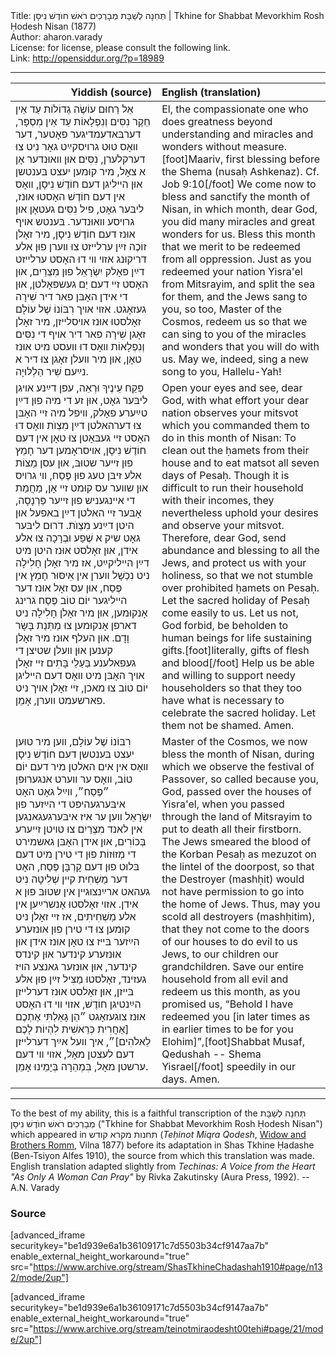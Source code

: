 <html>
<head></head>
<body>
Title: תְּחִנָה לְשַׁבָּת מְבָרְכִים רֹאשׁ חוֺדֶשׁ נִיסָן | Tkhine for Shabbat Mevorkhim Rosh Ḥodesh Nisan (1877)<br />
Author: aharon.varady<br />
License: for license, please consult the following link.<br />
Link: <a href="http://opensiddur.org/?p=18989">http://opensiddur.org/?p=18989</a>
<p />
<hr />

<table style="margin-left: auto;margin-right: auto;" class="draggable">
<thead><tr><th id="x" style="text-align: right;">Yiddish (source)</th><th style="text-align: left;">English (translation)</th></tr></thead>
<tbody>
<tr>
<td style="vertical-align:top;" width="46%">
<div class="yiddish"><span lang="he">
אֵל רַחוּם עוֹשֶׂה גְדוֹלוֹת עַד אֵין חֵקֶר נִסִּים וְנִפְלָאוֹת עַד אֵין מִסְפָּר, דערבּאדעמדיגער פאָטער, דער װאָס טוּט גרױסקײַט גאָר נִיט צוּ דערקלערן, נִסִּים אוּן װאוּנדער אָן א צאָל, מיר קוּמען יעצט בּענטשן אוּן הײליגן דעם חוֹדֶשׁ נִיסָן, װאָס אין דעם חוֹדֶשׁ האָסטוּ אוּנז, ליבּער גאָט, פיל נִסִּים געטאָן אוּן גרױסע װאוּנדער. בּענטש אױף אוּנז דעם חוֹדֶשׁ נִיסָן, מיר זאָלן זוֹכֶה זײַן ערלײזט צוּ װערן פוּן אלע דריקוּנג אזױ װי דוּ האָסט ערלײזט דײַן פאָלק יִשְׂרָאֵל פוּן מִצְרַיִם, אוּן האָסט זײ דעם יַם געשפּאָלטן, אוּן די אידן האָבּן פאר דיר שִׁירָה געזאָגט. אזױ אױך רִבּוֹנוֹ שֶׁל עוֹלָם זאָלסטוּ אוּנז אױסלײזן, מיר זאָלן זאָגן שִׁירָה פאר דיר אױף די נִסִּים וְנִפְלָאוֹת װאָס דוּ װעסט מיט אוּנז טאָן, אוּן מיר װעלן זאָגן צוּ דיר א נײַעם שִׁיר הַלְלוּיָה.
</span></div></td>
 
<td style="vertical-align:top;" width="53%"><div class="english">
El, the compassionate one who does greatness beyond understanding and miracles and wonders without measure.[foot]Maariv, first blessing before the Shema (nusaḥ Ashkenaz). Cf. Job 9:10[/foot] We come now to bless and sanctify the month of Nisan, in which month, dear God, you did many miracles and great wonders for us. Bless this month that we merit to be redeemed from all oppression. Just as you redeemed your nation Yisra'el from Mitsrayim, and split the sea for them, and the Jews sang to you, so too, Master of the Cosmos, redeem us so that we can sing to you of the miracles and wonders that you will do with us. May we, indeed, sing a new song to you, Hallelu-Yah!
</div>
</td></tr>


<tr><td style="vertical-align:top;" width="46%">
<div class="yiddish"><span lang="he">
פְּקַח עֵינֶיךָ וּרְאֵה, עפן דײַנע אױגן ליבּער גאָט, אוּן זע די מיה פוּן דײַן טײַערע פאָלק, װיפל מיה זײ האָבּן צוּ דערהאלטן דײַן מִצְוֺת װאָס דוּ האָסט זײ געבּאָטן צוּ טאָן אין דעם חוֹדֶשׁ נִיסָן, אױסראָמען דער חָמֵץ פוּן זײער שטוּבּ, אוּן עסן מַצּוֹת אלע זיבּן טעג פוּן פֶּסַח, װי גרױס אוּן שװער עס קוּמט זײ אָן, מַחֲמַת די אײנגעניש פוּן זײער פַּרְנָסָה, אָבּער זײ האלטן דײַן באפעל אוּן היטן דײַנע מִצְוֺת. דרוּם ליבּער גאָט שיק א שֶׁפַע וּבְרָכָה צוּ אלע אידן, אוּן זאָלסט אוּנז היטן מיט דײַן הײליקײַט, אז מיר זאָלן חָלִילָה ניט נִכְשָׁל װערן אין אִיסּוּר חָמֵץ אין פֶּסַח, אוּן עס זאָל אוּנז דער הײליגער יוֹם טוֹב פֶּסַח גרינג אָנקוּמען, אוּן מיר זאָלן חָלִילָה ניט דארפן אָנקוּמען צוּ מַתְּנַת בָּשָׂר וָדָם. אוּן העלף אוּנז מיר זאָלן קענען אוּן װעלן שטיצן די געפאלענע בַּעַלֵי בָּתִים זײ זאָלן אױך האָבּן מיט װאָס דעם הײליגן יוֹם טוֹב צוּ מאכן, זײ זאָלן אױך ניט פארשעמט ווערן, אָמֵן.
</span></div></td>
 
<td style="vertical-align:top;" width="53%"><div class="english">
Open your eyes and see, dear God, with what effort your dear nation observes your mitsvot which you commanded them to do in this month of Nisan: To clean out the ḥamets from their house and to eat matsot all seven days of Pesaḥ. Though it is difficult to run their household with their incomes, they nevertheless uphold your desires and observe your mitsvot. Therefore, dear God, send abundance and blessing to all the Jews, and protect us with your holiness, so that we not stumble over prohibited ḥamets on Pesaḥ. Let the sacred holiday of Pesaḥ come easily to us. Let us not, God forbid, be beholden to human beings for life sustaining gifts.[foot]literally, gifts of flesh and blood[/foot] Help us be able and willing to support needy householders so that they too have what is necessary to celebrate the sacred holiday. Let them not be shamed. Amen.
</div>
</td></tr>


<tr><td style="vertical-align:top;" width="46%">
<div class="yiddish"><span lang="he">
רִבּוֹנוֹ שֶׁל עוֹלָם, װען מיר טוּען יעצט בּענטשן דעם חוֹדֶשׁ נִיסָן װאָס אין אים האלטן מיר דעם יוֹם טוֹב, װאָס ער װערט אנגערוּפן ״פֶּסַח״, װײַל גאָט האָט איבּערגעהיפּט די הײַזער פוּן יִשְׂרָאֵל װען ער איז איבּערגעגאנגען אין לאנד מִצְרַיִם צוּ טױטן זײערע בְּכוֹרִים, אוּן אידן האָבּן גאשמירט די מְזוּזוֹת פוּן די טירן מיט דעם בּלוּט פוּן דעם קָרְבָּן פֶּסַח, האָט דער מַשְׁחִית קײן שְׁלִיטָה נִיט געהאט ארײַנצוּגײן אין שטוּבּ פוּן א אידן. אזױ זאָלסטוּ אָנשרײַען אין אלע מַשְׁחִיתִים, אז זײ זאָלן ניט קוּמען צוּ די טירן פוּן אוּנזערע הײַזער בּײז צוּ טאָן אוּנז אידן אוּן אוּנזערע קינדער אוּן קינדס קינדער, אוּן אוּנזער גאנצע הױז געזינד, זאָלסטוּ מַצִּיל זײַן פוּן אלע בּײזן, אוּן זאָלסט אוּנז דערלײזן הײַנטיגן חוֹדֶשׁ, אזױ װי דוּ האָסט אוּנז צוגעזאָגט ״הֵן גָאַלְתִּי אֶתְכֶם [אַחֲרִית כְּרֵאשִׁית לִהְיוֹת לָכֶם לֵאלֹהִים]״, איך װעל אײַך דערלײזן דעם לעצטן מאָל, אזױ װי דעם ערשטן מאָל, בִּמְהֵרָה בְּיָמֵינוּ אָמֵן.
</span></div></td>
 
<td style="vertical-align:top;" width="53%"><div class="english">
Master of the Cosmos, we now bless the month of Nisan, during which we observe the festival of Passover, so called because you, God, passed over the houses of Yisra'el, when you passed through the land of Mitsrayim to put to death all their firstborn. The Jews smeared the blood of the Korban Pesaḥ as mezuzot on the lintel of the doorpost, so that the Destroyer (mashḥit) would not have permission to go into the home of Jews. Thus, may you scold all destroyers (mashḥitim), that they not come to the doors of our houses to do evil to us Jews, to our children our grandchildren. Save our entire household from all evil and redeem us this month, as you promised us, “Behold I have redeemed you [in later times as in earlier times to be for you Elohim]”,[foot]Shabbat Musaf, Qedushah -- Shema Yisrael[/foot] speedily in our days. Amen.
</div></td>
</tr>
</tbody></table>

<hr />

To the best of my ability, this is a faithful transcription of the תְּחִנָה לְשַׁבָּת מְבָרְכִים רֹאשׁ חוֺדֶשׁ נִיסָן ("Tkhine for Shabbat Mevorkhim Rosh Ḥodesh Nisan") which appeared in תחנות מקרא קודש (<em>Teḥinot Miqra Qodesh</em>, <a href="http://www.yivoencyclopedia.org/article.aspx/Romm_Family">Widow and Brothers Romm</a>, Vilna 1877) before its adaptation in Shas Tkhine Ḥadashe (Ben-Tsiyon Alfes 1910), the source from which this translation was made. English translation adapted slightly from <em>Techinas: A Voice from the Heart "As Only A Woman Can Pray"</em> by Rivka Zakutinsky (Aura Press, 1992). --A.N. Varady

<h3>Source</h3>

[advanced_iframe securitykey="be1d939e6a1b36109171c7d5503b34cf9147aa7b" enable_external_height_workaround="true" src="https://www.archive.org/stream/ShasTkhineChadashah1910#page/n132/mode/2up"]

[advanced_iframe securitykey="be1d939e6a1b36109171c7d5503b34cf9147aa7b" enable_external_height_workaround="true" src="https://www.archive.org/stream/teinotmiraodesht00tehi#page/21/mode/2up"]
</body>
</html>